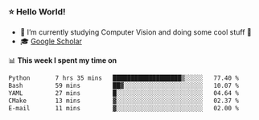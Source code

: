 ### ⭐️ Hello World!

<!--
**hologerry/hologerry** is a ✨ _special_ ✨ repository because its `README.md` (this file) appears on your GitHub profile.

Here are some ideas to get you started:

- 🔭 I’m currently working and studying on Computer Vision
- 🌱 I’m currently learning at Peking University
- 💬 Ask me about 
- 📫 How to reach me: E-mail
- 😄 Pronouns: he/his
- ⚡ Fun fact: Music is the Power
-->


- 🔭 I’m currently studying Computer Vision and doing some cool stuff 🤖
- 🎓 [Google Scholar](https://scholar.google.com/citations?user=3ykqW9wAAAAJ&hl=en)


📊 **This week I spent my time on**

<!--START_SECTION:waka-->

```txt
Python       7 hrs 35 mins   ███████████████████▒░░░░░   77.40 %
Bash         59 mins         ██▓░░░░░░░░░░░░░░░░░░░░░░   10.07 %
YAML         27 mins         █░░░░░░░░░░░░░░░░░░░░░░░░   04.64 %
CMake        13 mins         ▓░░░░░░░░░░░░░░░░░░░░░░░░   02.37 %
E-mail       11 mins         ▓░░░░░░░░░░░░░░░░░░░░░░░░   02.00 %
```

<!--END_SECTION:waka-->
